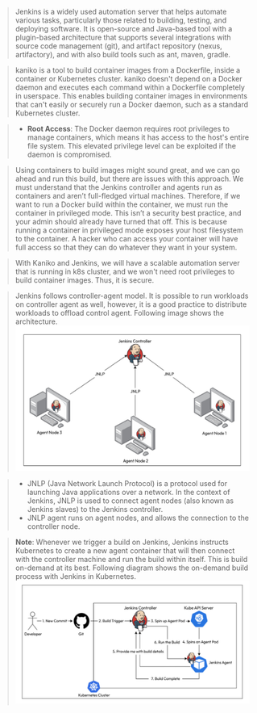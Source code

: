 
> Jenkins is a widely used automation server that helps automate various tasks, particularly those related to building, testing, and deploying software. It is open-source and Java-based tool with a plugin-based architecture that supports several integrations with source code management (git), and artifact repository (nexus, artifactory), and with also build tools such as ant, maven, gradle.

> kaniko is a tool to build container images from a Dockerfile, inside a container or Kubernetes cluster. kaniko doesn't depend on a Docker daemon and executes each command within a Dockerfile completely in userspace. This enables building container images in environments that can't easily or securely run a Docker daemon, such as a standard Kubernetes cluster. 

> * **Root Access**: The Docker daemon requires root privileges to manage containers, which means it has access to the host's entire file system. This elevated privilege level can be exploited if the daemon is compromised.

> Using containers to build images might sound great, and we can go ahead and run this build, but there are issues with this approach. We must understand that the Jenkins controller and agents run as containers and aren’t full-fledged virtual machines. Therefore, if we want to run a Docker build within the container, we must run the container in privileged mode. This isn’t a security best practice, and your admin should already have turned that off. This is because running a container in privileged mode exposes your host filesystem to the container. A hacker who can access your container will have full access so that they can do whatever they want in your system.

> With Kaniko and Jenkins, we will have a scalable automation server that is running in k8s cluster, and we won't need root privileges to build container images. Thus, it is secure.

> Jenkins follows controller-agent model. It is possible to run workloads on controller agent as well, however, it is a good practice to distribute workloads to offload control agent. Following image shows the architecture.
> ![](attachment/29db9126c94f7c6748f4f6c19baf6f86.png)
> 

> * JNLP (Java Network Launch Protocol) is a protocol used for launching Java applications over a network. In the context of Jenkins, JNLP is used to connect agent nodes (also known as Jenkins slaves) to the Jenkins controller.
> * JNLP agent runs on agent nodes, and allows the connection to the controller node.

> **Note**: Whenever we trigger a build on Jenkins, Jenkins instructs Kubernetes to create a new agent container that will then connect with the controller machine and run the build within itself. This is build on-demand at its best. Following diagram shows the on-demand build process with Jenkins in Kubernetes.
> ![](attachment/d51929528397731d878752bacafd876d.png)
> 

